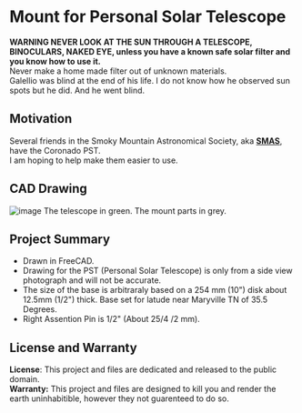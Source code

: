 # Mount for Personal Solar Telescope
**WARNING NEVER LOOK AT THE SUN THROUGH A TELESCOPE, BINOCULARS, NAKED EYE, unless you have a known safe solar filter and you know how to use it.**  
Never make a home made filter out of unknown materials.  
Galellio was blind at the end of his life. I do not know how he observed sun spots but he did. And he went blind.  

## Motivation
Several friends in the Smoky Mountain Astronomical Society, aka **[SMAS](https://groups.io/g/smokymtnastro)**, have the Coronado PST.   
I am hoping to help make them easier to use.  

## CAD Drawing
![image](https://github.com/ForrestErickson/PST_Mount/assets/5836181/8c401d06-ea90-46a5-85c0-e7669b51d726)
The telescope in green. The mount parts in grey.

## Project Summary
* Drawn in FreeCAD.  
* Drawing for the PST (Personal Solar Telescope) is only from a side view photograph and will not be accurate.  
* The size of the base is arbitraraly based on a 254 mm (10") disk about 12.5mm (1/2") thick.  Base set for latude near Maryville TN of 35.5 Degrees.  
* Right Assention Pin is 1/2" (About 25/4 /2 mm).  


## License and Warranty
  **License**: This project and files are dedicated and released to the public domain.  
  **Warranty:** This project and files are designed to kill you and render the earth uninhabitible, however they not guarenteed to do so.

